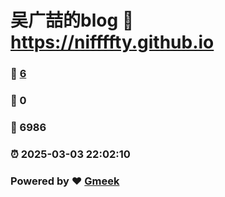 # 吴广喆的blog :link: https://niffffty.github.io 
### :page_facing_up: [6](https://niffffty.github.io/tag.html) 
### :speech_balloon: 0 
### :hibiscus: 6986 
### :alarm_clock: 2025-03-03 22:02:10 
### Powered by :heart: [Gmeek](https://github.com/Meekdai/Gmeek)

